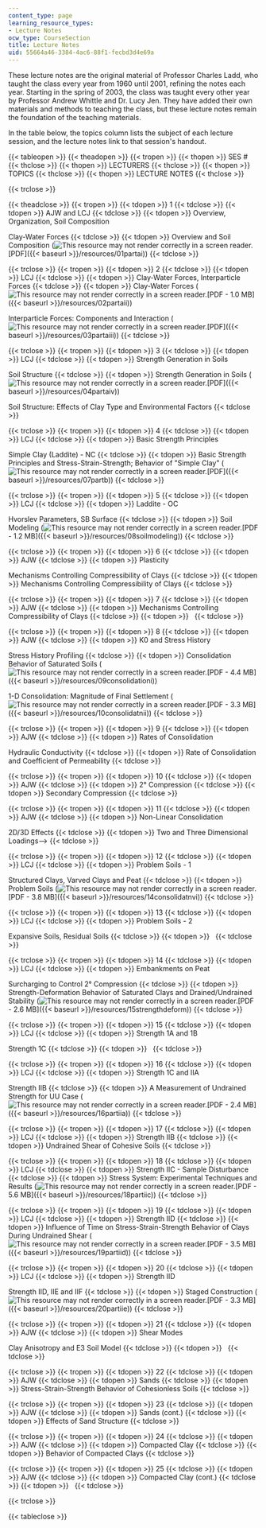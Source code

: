 ```yaml
---
content_type: page
learning_resource_types:
- Lecture Notes
ocw_type: CourseSection
title: Lecture Notes
uid: 55664a46-3384-4ac6-88f1-fecbd3d4e69a
---
```


These lecture notes are the original material of Professor Charles Ladd, who taught the class every year from 1960 until 2001, refining the notes each year. Starting in the spring of 2003, the class was taught every other year by Professor Andrew Whittle and Dr. Lucy Jen. They have added their own materials and methods to teaching the class, but these lecture notes remain the foundation of the teaching materials.

In the table below, the topics column lists the subject of each lecture session, and the lecture notes link to that session's handout.

{{< tableopen >}}
{{< theadopen >}}
{{< tropen >}}
{{< thopen >}}
SES #
{{< thclose >}}
{{< thopen >}}
LECTURERS
{{< thclose >}}
{{< thopen >}}
TOPICS
{{< thclose >}}
{{< thopen >}}
LECTURE NOTES
{{< thclose >}}

{{< trclose >}}

{{< theadclose >}}
{{< tropen >}}
{{< tdopen >}}
1
{{< tdclose >}}
{{< tdopen >}}
AJW and LCJ
{{< tdclose >}}
{{< tdopen >}}
Overview, Organization, Soil Composition  
  
Clay-Water Forces
{{< tdclose >}}
{{< tdopen >}}
Overview and Soil Composition (![This resource may not render correctly in a screen reader.](/images/inacessible.gif)[PDF]({{< baseurl >}}/resources/01partai))
{{< tdclose >}}

{{< trclose >}}
{{< tropen >}}
{{< tdopen >}}
2
{{< tdclose >}}
{{< tdopen >}}
LCJ
{{< tdclose >}}
{{< tdopen >}}
Clay-Water Forces, Interparticle Forces
{{< tdclose >}}
{{< tdopen >}}
Clay-Water Forces (![This resource may not render correctly in a screen reader.](/images/inacessible.gif)[PDF - 1.0 MB]({{< baseurl >}}/resources/02partaii))  
  
Interparticle Forces: Components and Interaction (![This resource may not render correctly in a screen reader.](/images/inacessible.gif)[PDF]({{< baseurl >}}/resources/03partaiii))
{{< tdclose >}}

{{< trclose >}}
{{< tropen >}}
{{< tdopen >}}
3
{{< tdclose >}}
{{< tdopen >}}
LCJ
{{< tdclose >}}
{{< tdopen >}}
Strength Generation in Soils  
  
Soil Structure
{{< tdclose >}}
{{< tdopen >}}
Strength Generation in Soils (![This resource may not render correctly in a screen reader.](/images/inacessible.gif)[PDF]({{< baseurl >}}/resources/04partaiv))  
  
Soil Structure: Effects of Clay Type and Environmental Factors
{{< tdclose >}}

{{< trclose >}}
{{< tropen >}}
{{< tdopen >}}
4
{{< tdclose >}}
{{< tdopen >}}
LCJ
{{< tdclose >}}
{{< tdopen >}}
Basic Strength Principles  
  
Simple Clay (Laddite) - NC
{{< tdclose >}}
{{< tdopen >}}
Basic Strength Principles and Stress-Strain-Strength; Behavior of "Simple Clay" (![This resource may not render correctly in a screen reader.](/images/inacessible.gif)[PDF]({{< baseurl >}}/resources/07partb))
{{< tdclose >}}

{{< trclose >}}
{{< tropen >}}
{{< tdopen >}}
5
{{< tdclose >}}
{{< tdopen >}}
LCJ
{{< tdclose >}}
{{< tdopen >}}
Laddite - OC  
  
Hvorslev Parameters, SB Surface
{{< tdclose >}}
{{< tdopen >}}
Soil Modeling (![This resource may not render correctly in a screen reader.](/images/inacessible.gif)[PDF - 1.2 MB]({{< baseurl >}}/resources/08soilmodeling))
{{< tdclose >}}

{{< trclose >}}
{{< tropen >}}
{{< tdopen >}}
6
{{< tdclose >}}
{{< tdopen >}}
AJW
{{< tdclose >}}
{{< tdopen >}}
Plasticity  
  
Mechanisms Controlling Compressibility of Clays
{{< tdclose >}}
{{< tdopen >}}
Mechanisms Controlling Compressibility of Clays
{{< tdclose >}}

{{< trclose >}}
{{< tropen >}}
{{< tdopen >}}
7
{{< tdclose >}}
{{< tdopen >}}
AJW
{{< tdclose >}}
{{< tdopen >}}
Mechanisms Controlling Compressibility of Clays
{{< tdclose >}}
{{< tdopen >}}
 
{{< tdclose >}}

{{< trclose >}}
{{< tropen >}}
{{< tdopen >}}
8
{{< tdclose >}}
{{< tdopen >}}
AJW
{{< tdclose >}}
{{< tdopen >}}
K0 and Stress History  
  
Stress History Profiling
{{< tdclose >}}
{{< tdopen >}}
Consolidation Behavior of Saturated Soils (![This resource may not render correctly in a screen reader.](/images/inacessible.gif)[PDF - 4.4 MB]({{< baseurl >}}/resources/09consolidationi))  
  
1-D Consolidation: Magnitude of Final Settlement (![This resource may not render correctly in a screen reader.](/images/inacessible.gif)[PDF - 3.3 MB]({{< baseurl >}}/resources/10consolidatnii))
{{< tdclose >}}

{{< trclose >}}
{{< tropen >}}
{{< tdopen >}}
9
{{< tdclose >}}
{{< tdopen >}}
AJW
{{< tdclose >}}
{{< tdopen >}}
Rates of Consolidation  
  
Hydraulic Conductivity
{{< tdclose >}}
{{< tdopen >}}
Rate of Consolidation and Coefficient of Permeability
{{< tdclose >}}

{{< trclose >}}
{{< tropen >}}
{{< tdopen >}}
10
{{< tdclose >}}
{{< tdopen >}}
AJW
{{< tdclose >}}
{{< tdopen >}}
2° Compression
{{< tdclose >}}
{{< tdopen >}}
Secondary Compression
{{< tdclose >}}

{{< trclose >}}
{{< tropen >}}
{{< tdopen >}}
11
{{< tdclose >}}
{{< tdopen >}}
AJW
{{< tdclose >}}
{{< tdopen >}}
Non-Linear Consolidation  
  
2D/3D Effects
{{< tdclose >}}
{{< tdopen >}}
Two and Three Dimensional Loadings-->
{{< tdclose >}}

{{< trclose >}}
{{< tropen >}}
{{< tdopen >}}
12
{{< tdclose >}}
{{< tdopen >}}
LCJ
{{< tdclose >}}
{{< tdopen >}}
Problem Soils - 1  
  
Structured Clays, Varved Clays and Peat
{{< tdclose >}}
{{< tdopen >}}
Problem Soils (![This resource may not render correctly in a screen reader.](/images/inacessible.gif)[PDF - 3.8 MB]({{< baseurl >}}/resources/14consolidatnvi))
{{< tdclose >}}

{{< trclose >}}
{{< tropen >}}
{{< tdopen >}}
13
{{< tdclose >}}
{{< tdopen >}}
LCJ
{{< tdclose >}}
{{< tdopen >}}
Problem Soils - 2  
  
Expansive Soils, Residual Soils
{{< tdclose >}}
{{< tdopen >}}
 
{{< tdclose >}}

{{< trclose >}}
{{< tropen >}}
{{< tdopen >}}
14
{{< tdclose >}}
{{< tdopen >}}
LCJ
{{< tdclose >}}
{{< tdopen >}}
Embankments on Peat  
  
Surcharging to Control 2° Compression
{{< tdclose >}}
{{< tdopen >}}
Strength-Deformation Behavior of Saturated Clays and Drained/Undrained Stability (![This resource may not render correctly in a screen reader.](/images/inacessible.gif)[PDF - 2.6 MB]({{< baseurl >}}/resources/15strengthdeform))
{{< tdclose >}}

{{< trclose >}}
{{< tropen >}}
{{< tdopen >}}
15
{{< tdclose >}}
{{< tdopen >}}
LCJ
{{< tdclose >}}
{{< tdopen >}}
Strength 1A and 1B  
  
Strength 1C
{{< tdclose >}}
{{< tdopen >}}
 
{{< tdclose >}}

{{< trclose >}}
{{< tropen >}}
{{< tdopen >}}
16
{{< tdclose >}}
{{< tdopen >}}
LCJ
{{< tdclose >}}
{{< tdopen >}}
Strength 1C and IIA  
  
Strength IIB
{{< tdclose >}}
{{< tdopen >}}
A Measurement of Undrained Strength for UU Case (![This resource may not render correctly in a screen reader.](/images/inacessible.gif)[PDF - 2.4 MB]({{< baseurl >}}/resources/16partiia))
{{< tdclose >}}

{{< trclose >}}
{{< tropen >}}
{{< tdopen >}}
17
{{< tdclose >}}
{{< tdopen >}}
LCJ
{{< tdclose >}}
{{< tdopen >}}
Strength IIB
{{< tdclose >}}
{{< tdopen >}}
Undrained Shear of Cohesive Soils
{{< tdclose >}}

{{< trclose >}}
{{< tropen >}}
{{< tdopen >}}
18
{{< tdclose >}}
{{< tdopen >}}
LCJ
{{< tdclose >}}
{{< tdopen >}}
Strength IIC - Sample Disturbance
{{< tdclose >}}
{{< tdopen >}}
Stress System: Experimental Techniques and Results (![This resource may not render correctly in a screen reader.](/images/inacessible.gif)[PDF - 5.6 MB]({{< baseurl >}}/resources/18partiic))
{{< tdclose >}}

{{< trclose >}}
{{< tropen >}}
{{< tdopen >}}
19
{{< tdclose >}}
{{< tdopen >}}
LCJ
{{< tdclose >}}
{{< tdopen >}}
Strength IID
{{< tdclose >}}
{{< tdopen >}}
Influence of Time on Stress-Strain-Strength Behavior of Clays During Undrained Shear (![This resource may not render correctly in a screen reader.](/images/inacessible.gif)[PDF - 3.5 MB]({{< baseurl >}}/resources/19partiid))
{{< tdclose >}}

{{< trclose >}}
{{< tropen >}}
{{< tdopen >}}
20
{{< tdclose >}}
{{< tdopen >}}
LCJ
{{< tdclose >}}
{{< tdopen >}}
Strength IID  
  
Strength IID, IIE and IIF
{{< tdclose >}}
{{< tdopen >}}
Staged Construction (![This resource may not render correctly in a screen reader.](/images/inacessible.gif)[PDF - 3.3 MB]({{< baseurl >}}/resources/20partiie))
{{< tdclose >}}

{{< trclose >}}
{{< tropen >}}
{{< tdopen >}}
21
{{< tdclose >}}
{{< tdopen >}}
AJW
{{< tdclose >}}
{{< tdopen >}}
Shear Modes  
  
Clay Anisotropy and E3 Soil Model
{{< tdclose >}}
{{< tdopen >}}
 
{{< tdclose >}}

{{< trclose >}}
{{< tropen >}}
{{< tdopen >}}
22
{{< tdclose >}}
{{< tdopen >}}
AJW
{{< tdclose >}}
{{< tdopen >}}
Sands
{{< tdclose >}}
{{< tdopen >}}
Stress-Strain-Strength Behavior of Cohesionless Soils
{{< tdclose >}}

{{< trclose >}}
{{< tropen >}}
{{< tdopen >}}
23
{{< tdclose >}}
{{< tdopen >}}
AJW
{{< tdclose >}}
{{< tdopen >}}
Sands (cont.)
{{< tdclose >}}
{{< tdopen >}}
Effects of Sand Structure
{{< tdclose >}}

{{< trclose >}}
{{< tropen >}}
{{< tdopen >}}
24
{{< tdclose >}}
{{< tdopen >}}
AJW
{{< tdclose >}}
{{< tdopen >}}
Compacted Clay
{{< tdclose >}}
{{< tdopen >}}
Behavior of Compacted Clays
{{< tdclose >}}

{{< trclose >}}
{{< tropen >}}
{{< tdopen >}}
25
{{< tdclose >}}
{{< tdopen >}}
AJW
{{< tdclose >}}
{{< tdopen >}}
Compacted Clay (cont.)
{{< tdclose >}}
{{< tdopen >}}
 
{{< tdclose >}}

{{< trclose >}}

{{< tableclose >}}
